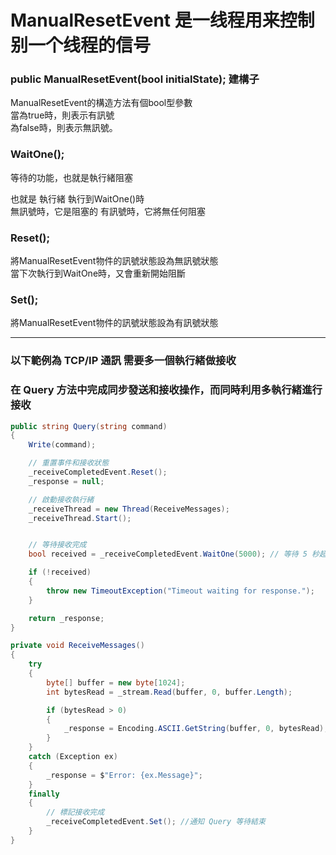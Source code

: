 
# ManualResetEvent 是一线程用来控制别一个线程的信号
### public ManualResetEvent(bool initialState);  建構子
ManualResetEvent的構造方法有個bool型參數  
當為true時，則表示有訊號  
為false時，則表示無訊號。

### WaitOne();
等待的功能，也就是執行緒阻塞  

也就是 執行緒 執行到WaitOne()時  
無訊號時，它是阻塞的
有訊號時，它將無任何阻塞

### Reset();
將ManualResetEvent物件的訊號狀態設為無訊號狀態  
當下次執行到WaitOne時，又會重新開始阻斷

### Set();
將ManualResetEvent物件的訊號狀態設為有訊號狀態

---
### 以下範例為 TCP/IP 通訊   需要多一個執行緒做接收  
### 在 Query 方法中完成同步發送和接收操作，而同時利用多執行緒進行接收

```csharp
public string Query(string command)
{
    Write(command);

    // 重置事件和接收狀態
    _receiveCompletedEvent.Reset();
    _response = null;

    // 啟動接收執行緒
    _receiveThread = new Thread(ReceiveMessages);
    _receiveThread.Start();


    // 等待接收完成
    bool received = _receiveCompletedEvent.WaitOne(5000); // 等待 5 秒超時

    if (!received)
    {
        throw new TimeoutException("Timeout waiting for response.");
    }

    return _response;
}
```
```csharp
private void ReceiveMessages()
{
    try
    {
        byte[] buffer = new byte[1024];
        int bytesRead = _stream.Read(buffer, 0, buffer.Length);

        if (bytesRead > 0)
        {
            _response = Encoding.ASCII.GetString(buffer, 0, bytesRead);
        }
    }
    catch (Exception ex)
    {
        _response = $"Error: {ex.Message}";
    }
    finally
    {
        // 標記接收完成
        _receiveCompletedEvent.Set(); //通知 Query 等待結束
    }
}
```